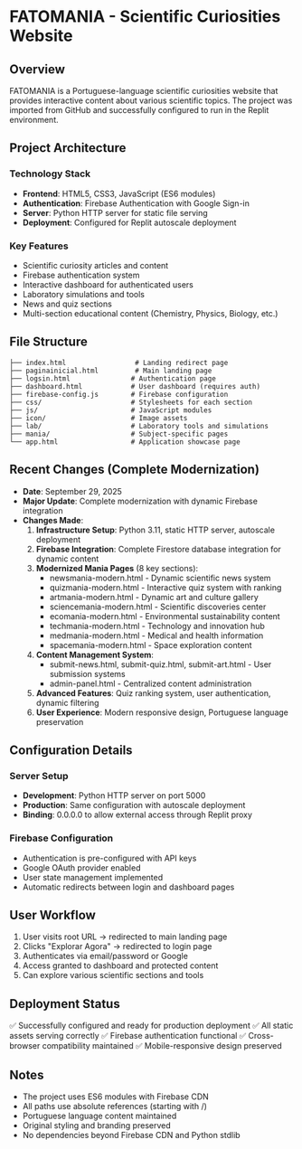 # FATOMANIA - Scientific Curiosities Website

## Overview
FATOMANIA is a Portuguese-language scientific curiosities website that provides interactive content about various scientific topics. The project was imported from GitHub and successfully configured to run in the Replit environment.

## Project Architecture

### Technology Stack
- **Frontend**: HTML5, CSS3, JavaScript (ES6 modules)
- **Authentication**: Firebase Authentication with Google Sign-in
- **Server**: Python HTTP server for static file serving
- **Deployment**: Configured for Replit autoscale deployment

### Key Features
- Scientific curiosity articles and content
- Firebase authentication system
- Interactive dashboard for authenticated users
- Laboratory simulations and tools
- News and quiz sections
- Multi-section educational content (Chemistry, Physics, Biology, etc.)

## File Structure
```
├── index.html                 # Landing redirect page
├── paginainicial.html         # Main landing page
├── logsin.html               # Authentication page
├── dashboard.html            # User dashboard (requires auth)
├── firebase-config.js        # Firebase configuration
├── css/                      # Stylesheets for each section
├── js/                       # JavaScript modules
├── icon/                     # Image assets
├── lab/                      # Laboratory tools and simulations
├── mania/                    # Subject-specific pages
└── app.html                  # Application showcase page
```

## Recent Changes (Complete Modernization)
- **Date**: September 29, 2025
- **Major Update**: Complete modernization with dynamic Firebase integration
- **Changes Made**:
  1. **Infrastructure Setup**: Python 3.11, static HTTP server, autoscale deployment
  2. **Firebase Integration**: Complete Firestore database integration for dynamic content
  3. **Modernized Mania Pages** (8 key sections):
     - newsmania-modern.html - Dynamic scientific news system
     - quizmania-modern.html - Interactive quiz system with ranking
     - artmania-modern.html - Dynamic art and culture gallery
     - sciencemania-modern.html - Scientific discoveries center
     - ecomania-modern.html - Environmental sustainability content
     - techmania-modern.html - Technology and innovation hub
     - medmania-modern.html - Medical and health information
     - spacemania-modern.html - Space exploration content
  4. **Content Management System**: 
     - submit-news.html, submit-quiz.html, submit-art.html - User submission systems
     - admin-panel.html - Centralized content administration
  5. **Advanced Features**: Quiz ranking system, user authentication, dynamic filtering
  6. **User Experience**: Modern responsive design, Portuguese language preservation

## Configuration Details

### Server Setup
- **Development**: Python HTTP server on port 5000
- **Production**: Same configuration with autoscale deployment
- **Binding**: 0.0.0.0 to allow external access through Replit proxy

### Firebase Configuration
- Authentication is pre-configured with API keys
- Google OAuth provider enabled
- User state management implemented
- Automatic redirects between login and dashboard pages

## User Workflow
1. User visits root URL → redirected to main landing page
2. Clicks "Explorar Agora" → redirected to login page
3. Authenticates via email/password or Google
4. Access granted to dashboard and protected content
5. Can explore various scientific sections and tools

## Deployment Status
✅ Successfully configured and ready for production deployment
✅ All static assets serving correctly
✅ Firebase authentication functional
✅ Cross-browser compatibility maintained
✅ Mobile-responsive design preserved

## Notes
- The project uses ES6 modules with Firebase CDN
- All paths use absolute references (starting with /)
- Portuguese language content maintained
- Original styling and branding preserved
- No dependencies beyond Firebase CDN and Python stdlib